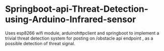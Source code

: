 # Springboot-api-Threat-Detection-using-Arduino-Infrared-sensor
Uses esp8266 wifi module, arduinohttpclient and springboot to implement a trivial threat detection system for posting on /obstacle api endpoint , as a possible detection 
of threat signal.



